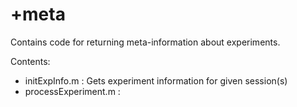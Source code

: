 # +meta

Contains code for returning meta-information about experiments.

Contents:

- initExpInfo.m : Gets experiment information for given session(s)
- processExperiment.m : 
